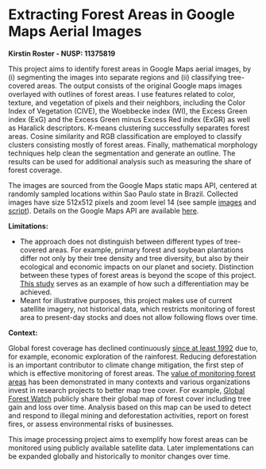 
# Extracting Forest Areas in Google Maps Aerial Images
**Kirstin Roster - NUSP: 11375819**


This project aims to identify forest areas in Google Maps aerial images, by (i) segmenting the images into separate regions and (ii) classifying tree-covered areas. The output consists of the original Google maps images overlayed with outlines of forest areas. I use features related to color, texture, and vegetation of pixels and their neighbors, including the Color Index of Vegetation (CIVE), the Woebbecke index (WI), the Excess Green index (ExG) and the Excess Green minus Excess Red index (ExGR) as well as Haralick descriptors. K-means clustering successfully separates forest areas. Cosine similarity and RGB classification are employed to classify clusters consisting mostly of forest areas. Finally, mathematical morphology techniques help clean the segmentation and generate an outline. The results can be used for additional analysis such as measuring the share of forest coverage.  

The images are sourced from the Google Maps static maps API, centered at randomly sampled locations within Sao Paulo state in Brazil. Collected images have size 512x512 pixels and zoom level 14 (see sample [images](https://github.com/KRoster/ImageProcessingProject/tree/master/Sample%20images) and [script](https://github.com/KRoster/ImageProcessingProject/blob/master/image%20collection.py)).  Details on the Google Maps API are available [here](https://developers.google.com/maps/documentation/maps-static/intro).


**Limitations:**
* The approach does not distinguish between different types of tree-covered areas. For example, primary forest and soybean plantations differ not only by their tree density and tree diversity, but also by their ecological and economic impacts on our planet and society. Distinction between these types of forest areas is beyond the scope of this project. [This study](https://www.nature.com/articles/nature14967) serves as an example of how such a differentiation may be achieved.
* Meant for illustrative purposes, this project makes use of current satellite imagery, not historical data, which restricts monitoring of forest area to present-day stocks and does not allow following flows over time.  


**Context:**

Global forest coverage has declined continuously [since at least 1992](https://data.worldbank.org/indicator/ag.lnd.frst.zs) due to, for example, economic exploration of the rainforest. Reducing deforestation is an important contributor to climate change mitigation, the first step of which is effective monitoring of forest areas. The [value of monitoring forest areas](https://globalforestatlas.yale.edu/conservation/forest-monitoring) has been demonstrated in many contexts and various organizations invest in research projects to better map tree cover. For example, [Global Forest Watch](https://www.globalforestwatch.org/map) publicly share their global map of forest cover including tree gain and loss over time. Analysis based on this map can be used to detect and respond to illegal mining and deforestation activities, report on forest fires, or assess environmental risks of businesses.

This image processing project aims to exemplify how forest areas can be monitored using publicly available satellite data. Later implementations can be expanded globally and historically to monitor changes over time. 


